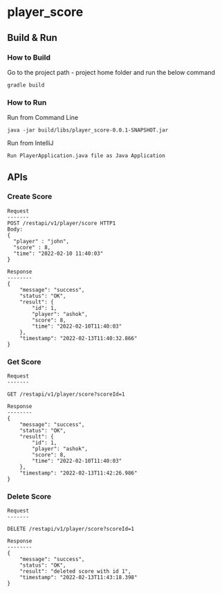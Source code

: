 # player_score

## Build & Run

### How to Build
Go to the project path - project home folder and run the below command

```gradle build```

### How to Run

Run from Command Line

```java -jar build/libs/player_score-0.0.1-SNAPSHOT.jar```

Run from IntelliJ

```Run PlayerApplication.java file as Java Application```

## APIs

### Create Score
```
Request
-------
POST /restapi/v1/player/score HTTP1
Body:
{
  "player" : "john",
  "score" : 8,
  "time": "2022-02-10 11:40:03"
}

Response
--------
{
    "message": "success",
    "status": "OK",
    "result": {
        "id": 1,
        "player": "ashok",
        "score": 8,
        "time": "2022-02-10T11:40:03"
    },
    "timestamp": "2022-02-13T11:40:32.866"
}
```

### Get Score
```
Request
-------

GET /restapi/v1/player/score?scoreId=1

Response
--------
{
    "message": "success",
    "status": "OK",
    "result": {
        "id": 1,
        "player": "ashok",
        "score": 8,
        "time": "2022-02-10T11:40:03"
    },
    "timestamp": "2022-02-13T11:42:26.986"
}
```
### Delete Score
```
Request
-------

DELETE /restapi/v1/player/score?scoreId=1

Response
--------
{
    "message": "success",
    "status": "OK",
    "result": "deleted score with id 1",
    "timestamp": "2022-02-13T11:43:18.398"
}
```